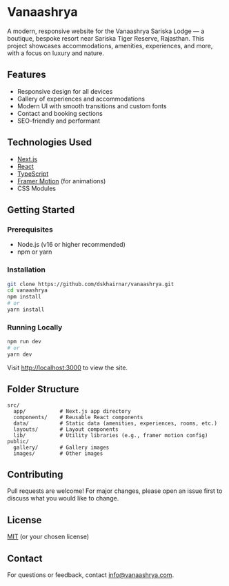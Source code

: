 # Vanaashrya

A modern, responsive website for the Vanaashrya Sariska Lodge — a boutique, bespoke resort near Sariska Tiger Reserve, Rajasthan. This project showcases accommodations, amenities, experiences, and more, with a focus on luxury and nature.

## Features

- Responsive design for all devices
- Gallery of experiences and accommodations
- Modern UI with smooth transitions and custom fonts
- Contact and booking sections
- SEO-friendly and performant

## Technologies Used

- [Next.js](https://nextjs.org/)
- [React](https://react.dev/)
- [TypeScript](https://www.typescriptlang.org/)
- [Framer Motion](https://www.framer.com/motion/) (for animations)
- CSS Modules

## Getting Started

### Prerequisites

- Node.js (v16 or higher recommended)
- npm or yarn

### Installation

```bash
git clone https://github.com/dskhairnar/vanaashrya.git
cd vanaashrya
npm install
# or
yarn install
```

### Running Locally

```bash
npm run dev
# or
yarn dev
```

Visit [http://localhost:3000](http://localhost:3000) to view the site.

## Folder Structure

```
src/
  app/           # Next.js app directory
  components/    # Reusable React components
  data/          # Static data (amenities, experiences, rooms, etc.)
  layouts/       # Layout components
  lib/           # Utility libraries (e.g., framer motion config)
public/
  gallery/       # Gallery images
  images/        # Other images
```

## Contributing

Pull requests are welcome! For major changes, please open an issue first to discuss what you would like to change.

## License

[MIT](LICENSE) (or your chosen license)

## Contact

For questions or feedback, contact [info@vanaashrya.com](mailto:info@vanaashrya.com).